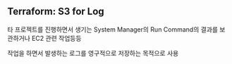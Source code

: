 ## Terraform: S3 for Log

타 프로젝트를 진행하면서 생기는 System Manager의 Run Command의 결과를 보관하거나 EC2 관련 작업등등

작업을 하면서 발생하는 로그를 영구적으로 저장하는 목적으로 사용
